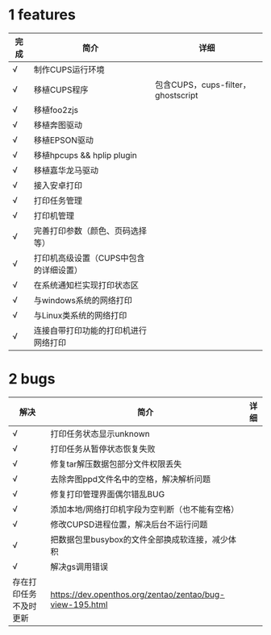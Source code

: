 # 1 features

完成 | 简介| 详细
--- | --- | --- |
√ | 制作CUPS运行环境 |
√ | 移植CUPS程序 | 包含CUPS，cups-filter，ghostscript
√ | 移植foo2zjs |
√ | 移植奔图驱动
√ | 移植EPSON驱动
√ | 移植hpcups && hplip plugin
√ | 移植嘉华龙马驱动
√ | 接入安卓打印
√ | 打印任务管理
√ | 打印机管理
√ | 完善打印参数（颜色、页码选择等）
√ | 打印机高级设置（CUPS中包含的详细设置）
√ | 在系统通知栏实现打印状态区
√ | 与windows系统的网络打印
√ | 与Linux类系统的网络打印
√ | 连接自带打印功能的打印机进行网络打印

# 2 bugs

解决 | 简介| 详细
--- | --- | --- |
√ | 打印任务状态显示unknown
√ | 打印任务从暂停状态恢复失败
√ | 修复tar解压数据包部分文件权限丢失
√ | 去除奔图ppd文件名中的空格，解决解析问题
√ | 修复打印管理界面偶尔错乱BUG
√ | 添加本地/网络打印机字段为空判断（也不能有空格）
√ | 修改CUPSD进程位置，解决后台不运行问题
√ | 把数据包里busybox的文件全部换成软连接，减少体积
√ | 解决gs调用错误
 | 存在打印任务不及时更新 | https://dev.openthos.org/zentao/zentao/bug-view-195.html

